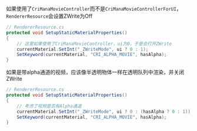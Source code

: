 如果使用了`CriManaMovieController`而不是`CriManaMovieControllerForUI`，`RendererResource`会设置ZWrite为Off

``` c#
// RendererResource.cs
protected void SetupStaticMaterialProperties()
{
    // 这里如果使用了CriManaMovieController，ui为0，于是会打开ZWrite
    currentMaterial.SetInt("_ZWriteMode", ui ? 0 : 1);
    SetKeyword(currentMaterial, "CRI_ALPHA_MOVIE", hasAlpha);
}
```

如果是带alpha通道的视频，应该像半透明物体一样在透明队列中渲染，并关闭ZWrite

``` c#
// RendererResource.cs
protected void SetupStaticMaterialProperties()
{
    // 考虑了视频是否有Alpha通道
    currentMaterial.SetInt("_ZWriteMode", ui ? 0 : (hasAlpha ? 0 : 1));
    SetKeyword(currentMaterial, "CRI_ALPHA_MOVIE", hasAlpha);
}
```

